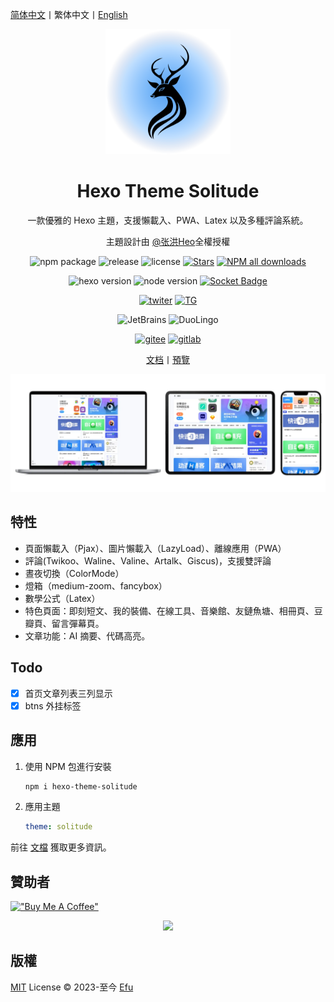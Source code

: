[简体中文](README.md)丨繁体中文丨[English](README_en-US.md)

<div align="center">
  
   <img src=".github/logo.svg" alt="Solitude logo" height="200">

  <h1>Hexo Theme Solitude</h1>

  一款優雅的 Hexo 主題，支援懶載入、PWA、Latex 以及多種評論系統。

   主題設計由 [@张洪Heo](https://github.com/zhheo)全權授權

![npm package](https://img.shields.io/npm/v/hexo-theme-solitude?logo=npm)
![release](https://img.shields.io/github/package-json/v/valor-x/hexo-theme-solitude/master?color=%231ab1ad&label=release)
![license](https://img.shields.io/github/license/valor-x/hexo-theme-solitude?color=FF5531)
[![Stars](https://img.shields.io/github/stars/everfu/hexo-theme-solitude)](https://github.com/everfu/hexo-theme-solitude/stargazers)
[![NPM all downloads](https://img.shields.io/npm/dy/hexo-theme-solitude?color=white)](https://www.npmjs.com/package/hexo-theme-solitude)

![hexo version](https://img.shields.io/badge/hexo-7.0.0+-blue?logo=hexo&logoColor=white)
![node version](https://img.shields.io/badge/node-14.0.0-white?logo=node.js&logoColor=white)
[![Socket Badge](https://socket.dev/api/badge/npm/package/hexo-theme-solitude/)](https://socket.dev/npm/package/hexo-theme-solitude/overview)

[![twiter](https://img.shields.io/badge/Twitter-gray?logo=x)](https://twitter.com/efu_oo)
[![TG](https://img.shields.io/badge/Telegram-gray?logo=Telegram&logoColor=white)](https://t.me/solitudePro)

![JetBrains](https://img.shields.io/badge/jetbrains-support-black?logo=jetbrains)
![DuoLingo](https://img.shields.io/badge/duolingo-support-black?logo=duolingo&logoColor=white)

[![gitee](https://img.shields.io/badge/Gitee-red?logo=gitee)](https://gitee.com/nsjjd_w/hexo-theme-solitude)
[![gitlab](https://img.shields.io/badge/GitLab-blue?logo=gitlab)](https://gitlab.com/efu/hexo-theme-solitude)

[文档](https://solitude.js.org/)丨[預覽](https://www.efu.me/)

</div>

![Screenshot](.github/screenshot.webp)

## 特性

- 頁面懶載入（Pjax）、圖片懶載入（LazyLoad）、離線應用（PWA）
- 評論(Twikoo、Waline、Valine、Artalk、Giscus)，支援雙評論
- 晝夜切換（ColorMode）
- 燈箱（medium-zoom、fancybox）
- 數學公式（Latex） 
- 特色頁面：即刻短文、我的裝備、在線工具、音樂館、友鏈魚塘、相冊頁、豆瓣頁、留言彈幕頁。
- 文章功能：AI 摘要、代碼高亮。

## Todo

- [x] 首页文章列表三列显示
- [x] btns 外挂标签

## 應用

1. 使用 NPM 包進行安裝
      ```bash
      npm i hexo-theme-solitude
      ```
2. 應用主題
      ```yaml
      theme: solitude
      ```

前往 [文檔](https://solitude.js.org/) 獲取更多資訊。

## 贊助者

[!["Buy Me A Coffee"](https://img.buymeacoffee.com/button-api/?text=請我喝杯咖啡&emoji=%E2%98%95&everfu=ezgif&button_colour=FFDD00&font_colour=000000&font_family=Cookie&outline_colour=000000&coffee_colour=ffffff)](https://www.buymeacoffee.com/everfu)

<p align="center">
  <a href="https://cdn.jsdelivr.net/gh/efuo/static/sponsors.svg">
    <img src='https://cdn.jsdelivr.net/gh/efuo/static/sponsors.svg'/>
  </a>
</p>

## 版權

[MIT](./LICENSE) License &copy; 2023-至今 [Efu](https://github.com/everfu)